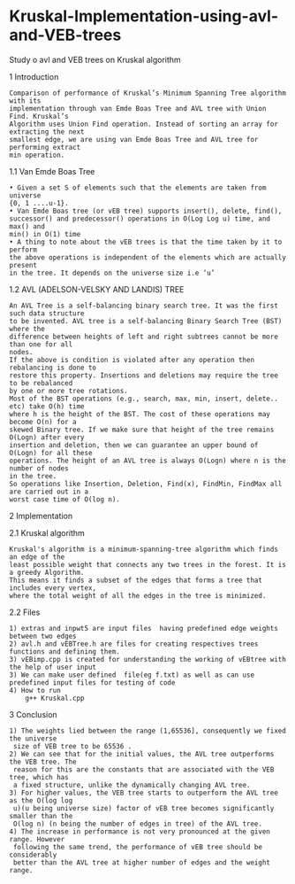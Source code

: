 # Kruskal-Implementation-using-avl-and-VEB-trees
Study o avl and VEB trees on Kruskal algorithm


1 Introduction

    Comparison of performance of Kruskal’s Minimum Spanning Tree algorithm with its
    implementation through van Emde Boas Tree and AVL tree with Union Find. Kruskal’s
    Algorithm uses Union Find operation. Instead of sorting an array for extracting the next
    smallest edge, we are using van Emde Boas Tree and AVL tree for performing extract
    min operation.


1.1 Van Emde Boas Tree

    • Given a set S of elements such that the elements are taken from universe
    {0, 1 ....u-1}. 
    • Van Emde Boas tree (or vEB tree) supports insert(), delete, find(),
    successor() and predecessor() operations in O(Log Log u) time, and max() and
    min() in O(1) time
    • A thing to note about the vEB trees is that the time taken by it to perform
    the above operations is independent of the elements which are actually present  
    in the tree. It depends on the universe size i.e ‘u’


1.2 AVL (ADELSON-VELSKY AND LANDIS) TREE
    
    An AVL Tree is a self-balancing binary search tree. It was the first such data structure
    to be invented. AVL tree is a self-balancing Binary Search Tree (BST) where the
    difference between heights of left and right subtrees cannot be more than one for all
    nodes.
    If the above is condition is violated after any operation then rebalancing is done to
    restore this property. Insertions and deletions may require the tree to be rebalanced
    by one or more tree rotations.
    Most of the BST operations (e.g., search, max, min, insert, delete.. etc) take O(h) time
    where h is the height of the BST. The cost of these operations may become O(n) for a
    skewed Binary tree. If we make sure that height of the tree remains O(Logn) after every
    insertion and deletion, then we can guarantee an upper bound of O(Logn) for all these
    operations. The height of an AVL tree is always O(Logn) where n is the number of nodes
    in the tree.
    So operations like Insertion, Deletion, Find(x), FindMin, FindMax all are carried out in a
    worst case time of O(log n).

2 Implementation
    
2.1 Kruskal algorithm

    Kruskal's algorithm is a minimum-spanning-tree algorithm which finds an edge of the
    least possible weight that connects any two trees in the forest. It is a greedy Algorithm.
    This means it finds a subset of the edges that forms a tree that includes every vertex,
    where the total weight of all the edges in the tree is minimized.     

2.2 Files 
    
    1) extras and inpwt5 are input files  having predefined edge weights between two edges 
    2) avl.h and vEBTree.h are files for creating respectives trees functions and defining them.
    3) vEBimp.cpp is created for understanding the working of vEBtree with the help of user input
    3) We can make user defined  file(eg f.txt) as well as can use  predefined input files for testing of code
    4) How to run
        g++ Kruskal.cpp
        
3 Conclusion
   
    1) The weights lied between the range (1,65536], consequently we fixed the universe
     size of VEB tree to be 65536 .
    2) We can see that for the initial values, the AVL tree outperforms the VEB tree. The
     reason for this are the constants that are associated with the VEB tree, which has
     a fixed structure, unlike the dynamically changing AVL tree.
    3) For higher values, the VEB tree starts to outperform the AVL tree as the O(log log
     u)(u being universe size) factor of vEB tree becomes significantly smaller than the
     O(log n) (n being the number of edges in tree) of the AVL tree.
    4) The increase in performance is not very pronounced at the given range. However
     following the same trend, the performance of vEB tree should be considerably
     better than the AVL tree at higher number of edges and the weight range.



